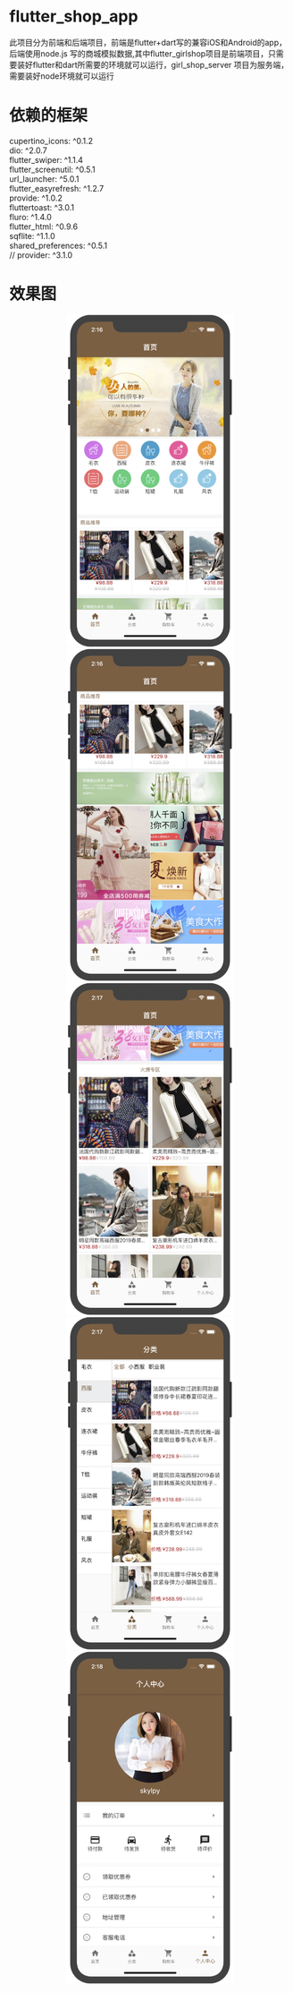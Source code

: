 # flutter_shop_app
此项目分为前端和后端项目，前端是flutter+dart写的兼容iOS和Android的app，后端使用node.js 写的商城模拟数据,其中flutter_girlshop项目是前端项目，只需要装好flutter和dart所需要的环境就可以运行，girl_shop_server 项目为服务端，需要装好node环境就可以运行 


# 依赖的框架
  cupertino_icons: ^0.1.2<br>
  dio: ^2.0.7<br>
  flutter_swiper: ^1.1.4<br>
  flutter_screenutil: ^0.5.1<br>
  url_launcher: ^5.0.1<br>
  flutter_easyrefresh: ^1.2.7<br>
  provide: ^1.0.2<br>
  fluttertoast: ^3.0.1<br>
  fluro: ^1.4.0<br>
  flutter_html: ^0.9.6<br>
  sqflite: ^1.1.0<br>
  shared_preferences: ^0.5.1<br>
  //  provider: ^3.1.0

# 效果图

<div align="center">
	<img src="shop_image/home2%402x.png" alt="Editor" width="300">
	<img src="shop_image/home3@2x.png" alt="Editor" width="300">
	<img src="shop_image/home4@2x.png" alt="Editor" width="300">
	<img src="shop_image/categroy1@2x.png" alt="Editor" width="300">
	<img src="shop_image/person1@2x.png" alt="Editor" width="300">
</div>
